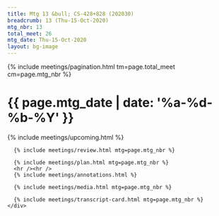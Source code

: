 ```yaml
---
title: Mtg 13 &bull; CS-428+828 (202030)
breadcrumb: 13 (Thu-15-Oct-2020)
mtg_nbr: 13
total_meet: 26
mtg_date: Thu-15-Oct-2020
layout: bg-image
---
```


{%
    include meetings/pagination.html
    tm=page.total_meet
    cm=page.mtg_nbr
%}
<div class="card">
    <div class="card card-header lightcthru">
      <h1>
        {{ page.mtg_date | date: '%a-%d-%b-%Y' }}
      </h1>
    </div>
    <div class="card card-body">
      {% include meetings/upcoming.html %}

      {% include meetings/review.html mtg=page.mtg_nbr %}

      {% include meetings/plan.html mtg=page.mtg_nbr %}
      <hr /><hr />
      {% include meetings/annotations.html %}

      {% include meetings/media.html mtg=page.mtg_nbr %}

      {% include meetings/transcript-card.html mtg=page.mtg_nbr %}
    </div>
</div>